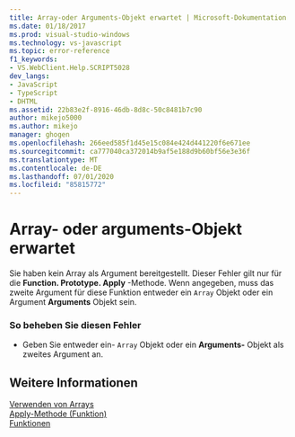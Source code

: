 ```yaml
---
title: Array-oder Arguments-Objekt erwartet | Microsoft-Dokumentation
ms.date: 01/18/2017
ms.prod: visual-studio-windows
ms.technology: vs-javascript
ms.topic: error-reference
f1_keywords:
- VS.WebClient.Help.SCRIPT5028
dev_langs:
- JavaScript
- TypeScript
- DHTML
ms.assetid: 22b83e2f-8916-46db-8d8c-50c8481b7c90
author: mikejo5000
ms.author: mikejo
manager: ghogen
ms.openlocfilehash: 266eed585f1d45e15c084e424d441220f6e671ee
ms.sourcegitcommit: ca777040ca372014b9af5e188d9b60bf56e3e36f
ms.translationtype: MT
ms.contentlocale: de-DE
ms.lasthandoff: 07/01/2020
ms.locfileid: "85815772"
---
```

# <a name="array-or-arguments-object-expected"></a>Array- oder arguments-Objekt erwartet
Sie haben kein Array als Argument bereitgestellt. Dieser Fehler gilt nur für die **Function. Prototype. Apply** -Methode. Wenn angegeben, muss das zweite Argument für diese Funktion entweder ein `Array` Objekt oder ein Argument **Arguments** Objekt sein.  
  
### <a name="to-correct-this-error"></a>So beheben Sie diesen Fehler  
  
- Geben Sie entweder ein- `Array` Objekt oder ein **Arguments-** Objekt als zweites Argument an.  
  
## <a name="see-also"></a>Weitere Informationen  
 [Verwenden von Arrays](../../javascript/advanced/using-arrays-javascript.md)   
 [Apply-Methode (Funktion)](../../javascript/reference/apply-method-function-javascript.md)   
 [Funktionen](../../javascript/functions-javascript.md)